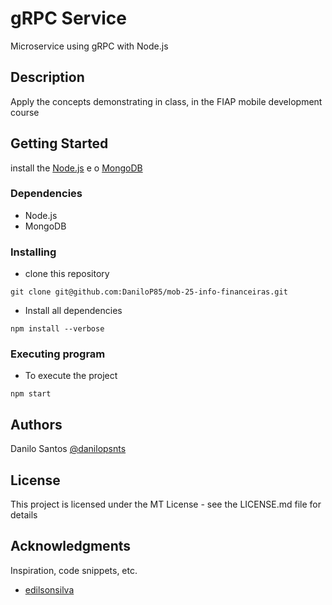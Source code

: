 # gRPC Service

Microservice using gRPC with Node.js

## Description

Apply the concepts demonstrating in class, in the FIAP mobile development course

## Getting Started
install the [Node.js](https://nodejs.org/en/) e o [MongoDB](https://www.mongodb.com/pt-br)

### Dependencies

* Node.js
* MongoDB

### Installing

* clone this repository
```
git clone git@github.com:DaniloP85/mob-25-info-financeiras.git
```
* Install all dependencies
```
npm install --verbose
```

### Executing program

* To execute the project
```
npm start
```

## Authors

Danilo Santos
[@danilopsnts](https://www.linkedin.com/in/danilopsnts/)


## License

This project is licensed under the MT License - see the LICENSE.md file for details

## Acknowledgments

Inspiration, code snippets, etc.
* [edilsonsilva](https://github.com/edilsonsilva/exemplogrpc)